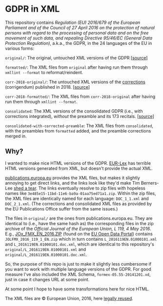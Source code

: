 # GDPR in XML
This repository contains *Regulation (EU) 2016/679 of the European Parliament and of the Council of 27 April 2016 on the protection of natural persons with regard to the processing of personal data and on the free movement of such data, and repealing Directive 95/46/EC (General Data Protection Regulation)*, a.k.a., the GDPR, in the 24 languages of the EU in various forms:

`original/`: The original, untouched XML versions of the GDPR [[source](https://publications.europa.eu/en/publication-detail/-/publication/3e485e15-11bd-11e6-ba9a-01aa75ed71a1/language-en)]

`formatted/`: The XML files from `original` after having run them through `xmllint --format` to reformat/reindent.

`corr-2018-original/`:  The untouched XML versions of the [corrections](https://eur-lex.europa.eu/legal-content/EN/TXT/?uri=uriserv:OJ.L_.2018.127.01.0002.01.ENG&toc=OJ:L:2018:127:FULL) (corrigendum) published in 2018. [[source](https://publications.europa.eu/en/publication-detail/-/publication/683d5816-5e52-11e8-ab9c-01aa75ed71a1/language-en/format-PDF/source-82709747)]

`corr-2018-formatted/`: The XML files from `corr-2018-original` after having run them through `xmllint --format`.

`consolidated`: The XML versions of the consolidated GDPR (i.e., with corrections integrated), *without* the preamble and its 173 recitals. [[source](https://publications.europa.eu/en/publication-detail/-/publication/5f2552c2-cc45-11e6-ad7c-01aa75ed71a1/language-en/format-PDF/source-82709144)]

`consolidated-with-corrected-preamble`: The XML files from `consolidated`, with the preambles from `formatted` added, and the preamble corrections merged in.

## Why?
I wanted to make nice HTML versions of the GDPR. [EUR-Lex](https://eur-lex.europa.eu/legal-content/EN/ALL/?uri=CELEX:32016R0679)
has terrible HTML versions generated from XML, but doesn't provide the actual XML.

[publications.europa.eu](https://publications.europa.eu/en/publication-detail/-/publication/3e485e15-11bd-11e6-ba9a-01aa75ed71a1/language-en)
provides the XML files, but makes it slightly annoying to get direct links, and the links look like they'd make Tim Berners-Lee [shed a tear](https://www.w3.org/Provider/Style/URI).
The links eventually resolve to zip files with hopeless names like `3e485e15-11bd-11e6-ba9a-01aa75ed71a1.zip`.
Within the zip files, the XML files are identically named for each language: `DOC_1_1.xml` and `DOC_2_1.xml`.
(The corrections and consolidated XML files as provided by the EU Publications Office suffer from the same issues.)

The files in `original/` are the ones from publications.europa.eu. They are identical to (i.e., have the same hash as) the corresponding
files in the zip archive of the *Official Journal of the European Union, L 119, 4 May 2016*. E.g., [JOx_FMX_EN_2016.ZIP](http://data.europa.eu/euodp/repository/ec/publ/op-jo-formex/JOx_FMX_EN/JOx_FMX_EN_2016.ZIP)
(found on the [EU Open Data Portal](http://data.europa.eu/euodp/en/data/dataset/official-journals-of-the-european-union-in-english/resource/fa300be6-7dfe-4748-8613-daf3ec6dae53))
contains `JOLFMX_2016_119_1_EN.zip` which in turn contains `L_2016119EN.01000101.xml` and `L_2016119EN.01000101.doc.xml`, which are
identical to this repository's `original/L_2016119EN.01000101.xml` and `original/L_2016119EN.01000101.doc.xml`.

So, the purpose of this repo is just to make it slightly less cumbersome if you want to work with multiple language versions of the GDPR.
For good measure I've also included the XML Schema, `formex-05.55-20141201.xd`, just in case it changes URL at some point.

At some point I hope to have some transformations here for nice HTML.

The XML files are © European Union, 2016, here [legally reused](https://publications.europa.eu/en/web/about-us/legal-notices/eu-law-and-publications-website#copyright).
